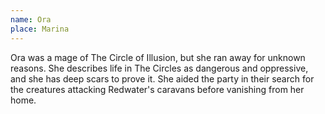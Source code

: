 ```yaml
---
name: Ora
place: Marina
---
```

Ora was a mage of The Circle of Illusion, but she ran away for unknown reasons. She describes life in The Circles as dangerous and oppressive, and she has deep scars to prove it. She aided the party in their search for the creatures attacking Redwater's caravans before vanishing from her home.